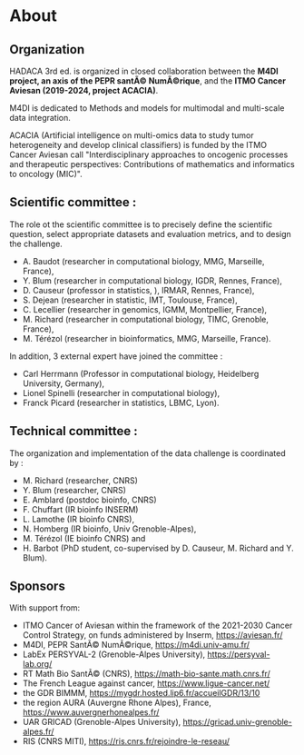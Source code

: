 # About                    
                           
## Organization            
                           
HADACA 3rd ed. is organized in closed collaboration between the **M4DI project, an axis of the PEPR santÃ© NumÃ©rique**, and the **ITMO Cancer Aviesan (2019-2024, project ACACIA)**. 

M4DI is dedicated to Methods and models for multimodal and multi-scale data integration. 

ACACIA (Artificial intelligence on multi-omics data to study tumor heterogeneity and develop clinical classifiers) is funded by the ITMO Cancer Aviesan call "Interdisciplinary approaches to oncogenic processes and therapeutic perspectives: Contributions of mathematics and informatics to oncology (MIC)".  

## Scientific committee : 

The role ot the scientific committee is to precisely define the scientific question, select appropriate datasets and evaluation metrics, and to design the challenge. 

-  A. Baudot (researcher in computational biology, MMG, Marseille, France),
-  Y. Blum (researcher in computational biology, IGDR, Rennes, France),
-  D. Causeur (professor in statistics, ), IRMAR, Rennes, France),
-  S. Dejean (researcher in statistic, IMT, Toulouse, France),
-  C. Lecellier (researcher in genomics, IGMM, Montpellier, France),
-  M. Richard (researcher in computational biology, TIMC, Grenoble, France),
-  M. Térézol (researcher in bioinformatics, MMG, Marseille, France).


In addition, 3 external expert have joined the committee : 

- Carl Herrmann (Professor in computational biology, Heidelberg University, Germany),
- Lionel Spinelli (researcher in computational biology),
- Franck Picard (researcher in statistics, LBMC, Lyon).
  
## Technical committee : 

The organization and implementation of the data challenge is coordinated by :

- M. Richard (researcher, CNRS)
- Y. Blum (researcher, CNRS)
- E. Amblard (postdoc bioinfo, CNRS)
- F. Chuffart (IR bioinfo INSERM)
- L. Lamothe (IR bioinfo CNRS),
- N. Homberg (IR bioinfo, Univ Grenoble-Alpes),
- M. Térézol (IE bioinfo CNRS) and
- H. Barbot (PhD student, co-supervised by D. Causeur, M. Richard and Y. Blum).
                           
## Sponsors                
                           
 With support from:

 - ITMO Cancer of Aviesan within the framework of the 2021-2030 Cancer Control Strategy, on funds administered by Inserm, https://aviesan.fr/
 - M4DI, PEPR SantÃ© NumÃ©rique, https://m4di.univ-amu.fr/
 - LabEx PERSYVAL-2 (Grenoble-Alpes University), https://persyval-lab.org/
 - RT Math Bio SantÃ© (CNRS), https://math-bio-sante.math.cnrs.fr/
 - The French League against cancer, https://www.ligue-cancer.net/
 - the GDR BIMMM, https://mygdr.hosted.lip6.fr/accueilGDR/13/10
 - the region AURA (Auvergne Rhone Alpes), France, https://www.auvergnerhonealpes.fr/
 - UAR GRICAD (Grenoble-Alpes University), https://gricad.univ-grenoble-alpes.fr/
 - RIS (CNRS MITI), https://ris.cnrs.fr/rejoindre-le-reseau/
